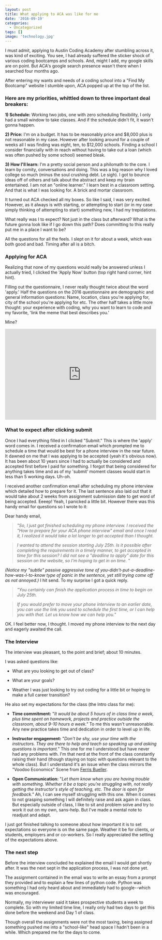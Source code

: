 ```yaml
---
layout: post
title: What applying to ACA was like for me
date: '2016-09-19'
categories:
  - Uncategorized
tags: []
image: 'technology.jpg'
---
```


I must admit, applying to Austin Coding Academy after stumbling across it, was kind of exciting. You see, I had already suffered the sticker shock of various coding bootcamps and schools. And, might I add, my google skills are on point. But ACA's google search presence wasn't there when I searched four months ago.

After entering my wants and needs of a coding school into a "Find My Bootcamp" website I stumble upon, ACA popped up at the top of the list.



### **Here are my priorities, whittled down to three important deal breakers:**





**1) Schedule:**
Working two jobs, one with zero scheduling flexibility, I only had a small window to take classes. And if the schedule didn't fit, it wasn't gonna happen.

**2) Price:**
I'm on a budget. It has to be reasonably price and $8,000 plus is not reasonable in my case. However after looking around for a couple of weeks all I was finding was eight, ten, to $12,000 schools. Finding a school I consider financially with in reach without having to take out a loan (which was often pushed by some school) seemed bleak.

**3) How I'll learn:**
I'm a pretty social person and a philomath to the core. I learn by comity, conversations and doing. This was a big reason why I loved college so much (minus the soul crushing debt. Le sigh). I got to bounce ideas off of others and talk about the abstract and keep my brain entertained. I am not an "online learner." I learn best in a classroom setting. And that is what I was looking for. A brick and mortar classroom.


It turned out ACA checked all my boxes. So like I said, I was very excited. However, as it always is with starting, or attempting to start (or in my case simply thinking of attempting to start) something new, I had my trepidations.



What really was I to expect? Not just in the class but afterward? What is the future gonna look like if I go down this path? Does committing to this really put me in a place I want to be?

All the questions for all the feels. I slept on it for about a week, which was both good and bad. Timing after all is a bitch.

### Applying for ACA





Realizing that none of my questions would really be answered unless I actually tried, I clicked the 'Apply Now' button (top right hand corner, hint hint).

Filling out the questionnaire, I never really thought twice about the word 'apply.' Half the questions on the 2016 questionnaire are demographic and general information questions: Name, location, class you're applying for, city of the school you're applying for etc. The other half takes a little more thought: your experience with coding, why you want to learn to code and my favorite, 'link the meme that best describes you.'

Mine?

<iframe src="https://giphy.com/gifs/inyqrgp9o3NUA/html5" width="500" height="300" frameborder="0">
</iframe>

### What to expect after clicking submit





Once I had everything filled in I clicked "Submit." This is where the 'apply' word comes in. I received a confirmation email which prompted me to schedule a time that would be best for a phone interview in the near future. It dawned on me that I was applying to be accepted (yeah it's obvious now). It has been about 10 years since I had to actually be considered and accepted first before I paid for something. I forgot that being considered for anything takes time and as of my 'submit' moment classes would start in less than 5 working days. Uh-oh.

I received another confirmation email after scheduling my phone interview which detailed how to prepare for it. The last sentence also laid out that it would take about 2 weeks from assignment submission date to get word of being accepted. Eeeep! Yeah, I panicked a little bit. However there was this handy email for questions so I wrote to it:

Dear handy email,

> _"So, I just got finished scheduling my phone interview. I received the "How to prepare for your ACA phone interview" email and once I read it, I realized it would take a lot longer to get accepted than I thought._

> _I wanted to attend the session starting July 25th. Is it possible after completing the requirements in a timely manner, to get accepted in time for this session? I did not see a "deadline to apply" date for this session on the website, so I'm hoping to get in on time. "_


_(Notice my "subtle" passive aggressive tone of you-didn't-put-a-deadline-how-was-I-to-know type of panic in the sentence, yet still trying come off as not annoyed.)_ I hit send. To my surprise I got a quick reply.



> _"You certainly can finish the application process in time to begin on July 25th._

> _If you would prefer to move your phone interview to an earlier date, you can use the link you used to schedule the first time, or I can help you with that._
> _Let us know how we can help you."_


OK. I feel better now, I thought. I moved my phone interview to the next day and eagerly awaited the call.



### The Interview





The interview was pleasant, to the point and brief; about 10 minutes.

I was asked questions like:

- What are you looking to get out of class?

- What are your goals?

- Weather I was just looking to try out coding for a little bit or hoping to make a full career transition?


He also set my expectations for the class (the Intro class for me):



- **Time commitment:** "_It would be about 5 hours of in class time a week, plus time spent on homework, projects and practice outside the classroom, about 9-10 hours a week."_ To me this wasn't unreasonable. Any new practice takes time and dedication in order to level up in life.

- **Instructor engagement:** "_Don't be shy, use your time with the instructors. They are there to help and teach so speaking up and asking questions is important."_ This one for me I understood but have never had any problems with. I'm that nerd at the front of the class constantly raising their hand (though staying on topic with questions relevant to the whole class). But I understand it's an issue when the class mirrors the "Voodoo Economics" Scene from [Ferris Bueller](https://www.youtube.com/watch?v=uhiCFdWeQfA).


- **Open Communication:** "_Let them know when you are having trouble with something. Whether it be a topic you're struggling with, not really getting the instructor's style of teaching, etc. The door is open for feedback."_ Ah, I can see myself struggling with this one. When it comes to not grasping something I will definitely raise and ask again in class. But especially outside of class, I like to sit and problem solve and try to work it out on my own, sans-help. But I've made a mental note to readjust and adapt.



I just got finished talking to someone about how important it is to set expectations so everyone is on the same page. Weather it be for clients, or students, employers and or co-workers. So I really appreciated the setting of the expectations above.



### The next step





Before the interview concluded he explained the email I would get shortly after. It was the next sept in the application process, I was not done yet.

The assignment contained in the email was to write an essay from a prompt they provided and to explain a few lines of python code. Python was something I had only heard about and immediately had to google--which was encouraged.

Normally, my interviewer said it takes prospective students a week to complete. So with my limited time line, I really only had two days to get this done before the weekend and Day 1 of class.

Though overall the assignments were not the most taxing, being assigned something pushed me into a "school-like" head space I hadn't been in a while. Which prepared me for the days to come.

